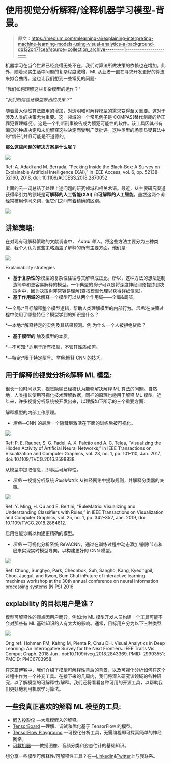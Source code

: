 # 使用视觉分析解释/诠释机器学习模型-背景。

> 原文：<https://medium.com/mlearning-ai/explaining-interpreting-machine-learning-models-using-visual-analytics-a-background-db132c471cea?source=collection_archive---------1----------------------->

机器学习在当今世界已经变得无处不在，我们对算法所做决策的依赖也在增加。此外，随着现实生活中问题的复杂程度激增，ML 从业者一直在寻求开发更好的算法来拟合曲线。这也让我们想到一些常见的问题-

“我们如何理解这些复杂模型的运作？”

*“我们如何验证模型做出的决策？”*

随着最大似然算法应用的增加，对透明和可解释模型的需求变得至关重要。这对于涉及人类的决策尤为重要。这一领域的一个常见例子是 COMPAS(替代制裁的矫正罪犯管理概况)，这是一个判断刑事被告成为惯犯可能性的软件。该工具因其带有偏见的种族决定和未能解释这些决定而受到广泛批评。这种类型的场景质疑算法中的“信任”,并且可能是不道德的。

**那么这些问题的解决方案是什么呢？**

![](img/78ff04f29d1e39dbe5e2732cbd00b565.png)

Ref: A. Adadi and M. Berrada, “Peeking Inside the Black-Box: A Survey on Explainable Artificial Intelligence (XAI),” in IEEE Access, vol. 6, pp. 52138–52160, 2018, doi: 10.1109/ACCESS.2018.2870052.

上面的云一词总结了处理上述问题的研究领域和相关术语。最近，从主要研究渠道获得牵引力的领域是**可解释的人工智能(XAI)** 和**可解释的人工智能**。虽然这两个词经常被用作同义词，但它们之间有着精确的区别。

![](img/32bce4f6b72dab51fe35c83781c1c710.png)

## **讲解策略:**

在对现有可解释策略的文献调查中， *Adadi 等人*。将这些方法主要分为三种类型，我个人认为这些策略涵盖了解释的所有主要方面。他们是-

![](img/32d7b54a05667a087606982d6084361b.png)

Explainability strategies

*   **基于复杂性的**:模型的复杂性往往与其解释成正比。所以，这种方法的想法是制造简单和更容易解释的模型。一个典型的*例子*可以是将深度神经网络提炼到决策树中，因为决策树非常容易理解(查找模型代理以获得详细信息)。
*   **基于作用域的**:解释一个模型可以从两个作用域——全局&局部。

*—全局:*目标解释整个模型逻辑，帮助人类理解模型的内部行为。*示例*:在决策过程中使用了哪些特征？模型学到的知识是什么？

*—本地:*解释特定的实例及其结果预测。例:为什么一个人被拒绝贷款？

*   **基于模型的**:触及模型的本质。

*—不可知:*适用于所有模型，不管其性质如何。

*—特定:*限于特定型号。*举例*:解释 CNN 的技巧。

## **用于解释的视觉分析&解释 ML 模型:**

很长一段时间以来，视觉隐喻已经被认为能够解决解释 ML 算法的问题。自然地，人类擅长使用可视化技术理解数据，同样的原理也适用于解释 ML 模型。近年来，许多视觉分析系统被开发出来，以理解如下所示的三个重要方面:

解释模型的内部工作原理。

*   *示例*—CNN 的最后一个隐藏层激活在下面的训练后被可视化。

![](img/2920265a8b357366510401c8e8133c0b.png)

Ref: P. E. Rauber, S. G. Fadel, A. X. Falcão and A. C. Telea, “Visualizing the Hidden Activity of Artificial Neural Networks,” in IEEE Transactions on Visualization and Computer Graphics, vol. 23, no. 1, pp. 101–110, Jan. 2017, doi: 10.1109/TVCG.2016.2598838.

从模型中提取信息，即事后可解释性。

*   *示例* —视觉分析系统 *RuleMatrix* 从神经网络中提取规则，并解释分类器的决策。

![](img/0dea25a53e29749f32d119bd06f39b49.png)

Ref: Y. Ming, H. Qu and E. Bertini, “RuleMatrix: Visualizing and Understanding Classifiers with Rules,” in IEEE Transactions on Visualization and Computer Graphics, vol. 25, no. 1, pp. 342–352, Jan. 2019, doi: 10.1109/TVCG.2018.2864812.

启用性能诊断以构建更精确的模型。

*   *示例* —可视化分析系统 ReVACNN，通过在训练过程中动态添加/删除节点和层来实现实时模型导向，以构建更好的 CNN 模型。

![](img/30887759871b7b35f7513f9eb317edc9.png)

Ref: Chung, Sunghyo, Park, Cheonbok, Suh, Sangho, Kang, Kyeongpil, Choo, Jaegul, and Kwon, Bum Chul inFuture of interactive learning machines workshop at the 30th annual conference on neural information processing systems (NIPS) 2016

## **explability 的目标用户是谁？**

模型可解释性的观点因用户而异。例如:为 ML 模型开发人员构建一个工具可能不会对那些有 ML 基础知识的人有太大的影响。通常，目标用户分为以下三种类型:

![](img/bf06587dfe77f6046284da216d1b6941.png)

Orig ref: Hohman FM, Kahng M, Pienta R, Chau DH. Visual Analytics in Deep Learning: An Interrogative Survey for the Next Frontiers. IEEE Trans Vis Comput Graph. 2018 Jun . doi:10.1109/tvcg.2018.2843369\. PMID: 29993551; PMCID: PMC6703958.

在这篇博客中，我们介绍了模型可解释性背后的背景，以及可视化分析如何在这个过程中作为一个补充工具。在接下来的几周内，我们将深入研究该领域的各种研究，以了解模型的可解释性/解释。我们还将看看各种可用的开源工具，以帮助我们更好地利用机器学习算法。

## 一些我真正喜欢的解释 ML 模型的工具:

*   [嵌入投影仪](https://projector.tensorflow.org/) —大规模嵌入的解释。
*   [TensorBoard](https://tensorboard.dev/#get-started) —理解、调试和优化基于 TensorFlow 的模型。
*   [TensorFlow Playground](https://playground.tensorflow.org/#activation=relu&batchSize=10&dataset=circle&regDataset=reg-plane&learningRate=0.03&regularizationRate=0&noise=0&networkShape=4,2,2&seed=0.32054&showTestData=false&discretize=false&percTrainData=50&x=true&y=true&xTimesY=false&xSquared=false&ySquared=false&cosX=false&sinX=false&cosY=false&sinY=false&collectStats=false&problem=classification&initZero=false&hideText=false) —可视化分析工具，无需编程即可探索简单的神经网络。
*   [可教机器](https://teachablemachine.withgoogle.com/)——教授图像、音频分类和姿态估计的基础知识。

想分享一些模型可解释性/可解释性工具？在—[LinkedIn](https://www.linkedin.com/in/dipankar-mazumdar/)&[Twitter](https://twitter.com/Dipankartnt)上与我联系。